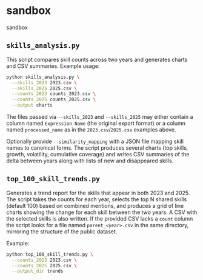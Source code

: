 # sandbox
sandbox

## `skills_analysis.py`

This script compares skill counts across two years and generates charts and CSV
summaries. Example usage:

```bash
python skills_analysis.py \
  --skills_2023 2023.csv \
  --skills_2025 2025.csv \
  --counts_2023 counts_2023.csv \
  --counts_2025 counts_2025.csv \
  --output charts
```

The files passed via `--skills_2023` and `--skills_2025` may either contain a
column named `Expression Name` (the original export format) or a column named
`processed_name` as in the `2023.csv`/`2025.csv` examples above.

Optionally provide `--similarity_mapping` with a JSON file mapping skill names
to canonical forms. The script produces several charts (top skills, growth,
volatility, cumulative coverage) and writes CSV summaries of the delta between
years along with lists of new and disappeared skills.

## `top_100_skill_trends.py`

Generates a trend report for the skills that appear in both 2023 and 2025. The
script takes the counts for each year, selects the top N shared skills (default
100) based on combined mentions, and produces a grid of line charts showing the
change for each skill between the two years. A CSV with the selected skills is
also written. If the provided CSV lacks a `count` column the script looks for a
file named `parent_<year>.csv` in the same directory, mirroring the structure of
the public dataset.

Example:

```bash
python top_100_skill_trends.py \
  --counts_2023 2023.csv \
  --counts_2025 2025.csv \
  --output_dir trends
```
